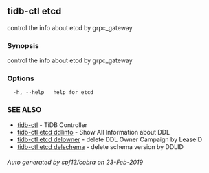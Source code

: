 ## tidb-ctl etcd

control the info about etcd by grpc_gateway

### Synopsis


control the info about etcd by grpc_gateway

### Options

```
  -h, --help   help for etcd
```

### SEE ALSO
* [tidb-ctl](tidb-ctl.md)	 - TiDB Controller
* [tidb-ctl etcd ddlinfo](tidb-ctl_etcd_ddlinfo.md)	 - Show All Information about DDL
* [tidb-ctl etcd delowner](tidb-ctl_etcd_delowner.md)	 - delete DDL Owner Campaign by LeaseID
* [tidb-ctl etcd delschema](tidb-ctl_etcd_delschema.md)	 - delete schema version by DDLID

###### Auto generated by spf13/cobra on 23-Feb-2019
